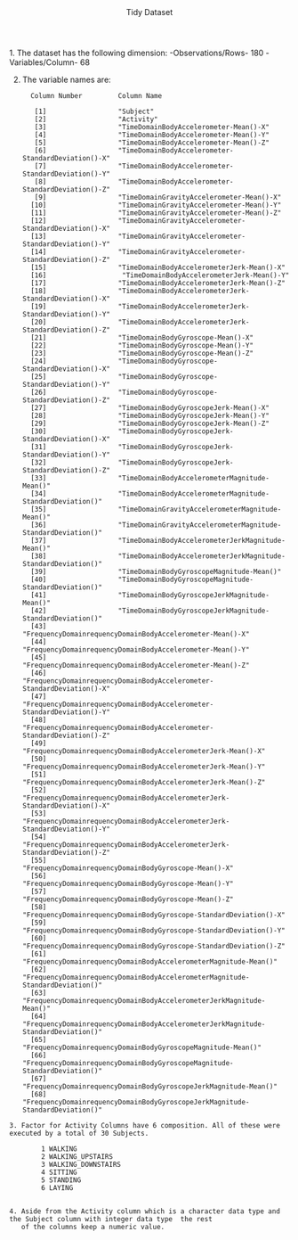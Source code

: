 <header>
Tidy Dataset
</header>

<main>
  1. The dataset has the following dimension:
            -Observations/Rows- 180
            -Variables/Column-  68
    
   2. The variable names are:

            Column Number         Column Name

             [1]                  "Subject"                                                                        
             [2]                  "Activity"                                                                       
             [3]                  "TimeDomainBodyAccelerometer-Mean()-X"                                           
             [4]                  "TimeDomainBodyAccelerometer-Mean()-Y"                                           
             [5]                  "TimeDomainBodyAccelerometer-Mean()-Z"                                           
             [6]                  "TimeDomainBodyAccelerometer-StandardDeviation()-X"                              
             [7]                  "TimeDomainBodyAccelerometer-StandardDeviation()-Y"                              
             [8]                  "TimeDomainBodyAccelerometer-StandardDeviation()-Z"                              
             [9]                  "TimeDomainGravityAccelerometer-Mean()-X"                                        
            [10]                  "TimeDomainGravityAccelerometer-Mean()-Y"                                        
            [11]                  "TimeDomainGravityAccelerometer-Mean()-Z"                                        
            [12]                  "TimeDomainGravityAccelerometer-StandardDeviation()-X"                           
            [13]                  "TimeDomainGravityAccelerometer-StandardDeviation()-Y"                           
            [14]                  "TimeDomainGravityAccelerometer-StandardDeviation()-Z"                           
            [15]                  "TimeDomainBodyAccelerometerJerk-Mean()-X"                                       
            [16]                   "TimeDomainBodyAccelerometerJerk-Mean()-Y"                                       
            [17]                  "TimeDomainBodyAccelerometerJerk-Mean()-Z"                                       
            [18]                  "TimeDomainBodyAccelerometerJerk-StandardDeviation()-X"                          
            [19]                  "TimeDomainBodyAccelerometerJerk-StandardDeviation()-Y"                          
            [20]                  "TimeDomainBodyAccelerometerJerk-StandardDeviation()-Z"                          
            [21]                  "TimeDomainBodyGyroscope-Mean()-X"                                               
            [22]                  "TimeDomainBodyGyroscope-Mean()-Y"                                               
            [23]                  "TimeDomainBodyGyroscope-Mean()-Z"                                               
            [24]                  "TimeDomainBodyGyroscope-StandardDeviation()-X"                                  
            [25]                  "TimeDomainBodyGyroscope-StandardDeviation()-Y"                                  
            [26]                  "TimeDomainBodyGyroscope-StandardDeviation()-Z"                                  
            [27]                  "TimeDomainBodyGyroscopeJerk-Mean()-X"                                           
            [28]                  "TimeDomainBodyGyroscopeJerk-Mean()-Y"                                           
            [29]                  "TimeDomainBodyGyroscopeJerk-Mean()-Z"                                           
            [30]                  "TimeDomainBodyGyroscopeJerk-StandardDeviation()-X"                              
            [31]                  "TimeDomainBodyGyroscopeJerk-StandardDeviation()-Y"                              
            [32]                  "TimeDomainBodyGyroscopeJerk-StandardDeviation()-Z"                              
            [33]                  "TimeDomainBodyAccelerometerMagnitude-Mean()"                                    
            [34]                  "TimeDomainBodyAccelerometerMagnitude-StandardDeviation()"                       
            [35]                  "TimeDomainGravityAccelerometerMagnitude-Mean()"                                 
            [36]                  "TimeDomainGravityAccelerometerMagnitude-StandardDeviation()"                    
            [37]                  "TimeDomainBodyAccelerometerJerkMagnitude-Mean()"                                
            [38]                  "TimeDomainBodyAccelerometerJerkMagnitude-StandardDeviation()"                   
            [39]                  "TimeDomainBodyGyroscopeMagnitude-Mean()"                                        
            [40]                  "TimeDomainBodyGyroscopeMagnitude-StandardDeviation()"                           
            [41]                  "TimeDomainBodyGyroscopeJerkMagnitude-Mean()"                                    
            [42]                  "TimeDomainBodyGyroscopeJerkMagnitude-StandardDeviation()"                       
            [43]                  "FrequencyDomainrequencyDomainBodyAccelerometer-Mean()-X"                        
            [44]                  "FrequencyDomainrequencyDomainBodyAccelerometer-Mean()-Y"                        
            [45]                  "FrequencyDomainrequencyDomainBodyAccelerometer-Mean()-Z"                        
            [46]                  "FrequencyDomainrequencyDomainBodyAccelerometer-StandardDeviation()-X"           
            [47]                  "FrequencyDomainrequencyDomainBodyAccelerometer-StandardDeviation()-Y"           
            [48]                  "FrequencyDomainrequencyDomainBodyAccelerometer-StandardDeviation()-Z"           
            [49]                  "FrequencyDomainrequencyDomainBodyAccelerometerJerk-Mean()-X"                    
            [50]                  "FrequencyDomainrequencyDomainBodyAccelerometerJerk-Mean()-Y"                    
            [51]                  "FrequencyDomainrequencyDomainBodyAccelerometerJerk-Mean()-Z"                    
            [52]                  "FrequencyDomainrequencyDomainBodyAccelerometerJerk-StandardDeviation()-X"       
            [53]                  "FrequencyDomainrequencyDomainBodyAccelerometerJerk-StandardDeviation()-Y"       
            [54]                  "FrequencyDomainrequencyDomainBodyAccelerometerJerk-StandardDeviation()-Z"       
            [55]                  "FrequencyDomainrequencyDomainBodyGyroscope-Mean()-X"                            
            [56]                  "FrequencyDomainrequencyDomainBodyGyroscope-Mean()-Y"                            
            [57]                  "FrequencyDomainrequencyDomainBodyGyroscope-Mean()-Z"                            
            [58]                  "FrequencyDomainrequencyDomainBodyGyroscope-StandardDeviation()-X"               
            [59]                  "FrequencyDomainrequencyDomainBodyGyroscope-StandardDeviation()-Y"               
            [60]                  "FrequencyDomainrequencyDomainBodyGyroscope-StandardDeviation()-Z"               
            [61]                  "FrequencyDomainrequencyDomainBodyAccelerometerMagnitude-Mean()"                 
            [62]                  "FrequencyDomainrequencyDomainBodyAccelerometerMagnitude-StandardDeviation()"    
            [63]                  "FrequencyDomainrequencyDomainBodyAccelerometerJerkMagnitude-Mean()"             
            [64]                  "FrequencyDomainrequencyDomainBodyAccelerometerJerkMagnitude-StandardDeviation()"
            [65]                  "FrequencyDomainrequencyDomainBodyGyroscopeMagnitude-Mean()"                     
            [66]                  "FrequencyDomainrequencyDomainBodyGyroscopeMagnitude-StandardDeviation()"        
            [67]                  "FrequencyDomainrequencyDomainBodyGyroscopeJerkMagnitude-Mean()"                 
            [68]                  "FrequencyDomainrequencyDomainBodyGyroscopeJerkMagnitude-StandardDeviation()"  

    3. Factor for Activity Columns have 6 composition. All of these were executed by a total of 30 Subjects.

            1 WALKING
            2 WALKING_UPSTAIRS
            3 WALKING_DOWNSTAIRS
            4 SITTING
            5 STANDING
            6 LAYING
      
      
    4. Aside from the Activity column which is a character data type and the Subject column with integer data type  the rest 
       of the columns keep a numeric value.
</main>

